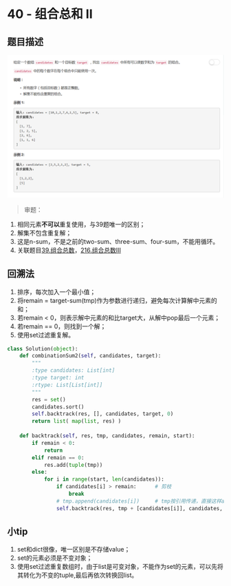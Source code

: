 # 40 - 组合总和 II

## 题目描述
![problem](images/40.png)

>审题：  
1. 相同元素**不可以**重复使用，与39题唯一的区别；
2. 解集不包含重复解；
3. 这是n-sum，不是之前的two-sum、three-sum、four-sum，不能用循环。
4. 关联题目[39.组合总数](https://github.com/Rosevil1874/LeetCode/tree/master/Python-Solution/40_Combination-Sum)，[216.组合总数III](https://github.com/Rosevil1874/LeetCode/tree/master/Python-Solution/216_Combination-Sum-III)

## 回溯法

1. 排序，每次加入一个最小值；
2. 将remain = target-sum(tmp)作为参数进行递归，避免每次计算解中元素的和；
3. 若remain < 0，则表示解中元素的和比target大，从解中pop最后一个元素；
4. 若remain == 0，则找到一个解；
5. 使用set过滤重复解。

```python
class Solution(object):
    def combinationSum2(self, candidates, target):
        """
        :type candidates: List[int]
        :type target: int
        :rtype: List[List[int]]
        """
        res = set()
        candidates.sort()
        self.backtrack(res, [], candidates, target, 0)
        return list( map(list, res) )

    def backtrack(self, res, tmp, candidates, remain, start):
        if remain < 0:
            return
        elif remain == 0:
            res.add(tuple(tmp))
        else:
            for i in range(start, len(candidates)):
                if candidates[i] > remain:      # 剪枝
                    break
                # tmp.append(candidates[i])     # tmp按引用传递，直接这样append会导致最后res中的解全部是最后一个tmp的值
                self.backtrack(res, tmp + [candidates[i]], candidates, remain - candidates[i], i+1) #不可以重复使用同一元素，start递增

```

## 小tip
1. set和dict很像，唯一区别是不存储value；
2. set的元素必须是不变对象；
3. 使用set过滤重复数组时，由于list是可变对象，不能作为set的元素，可以先将其转化为不变的tuple,最后再依次转换回list。
